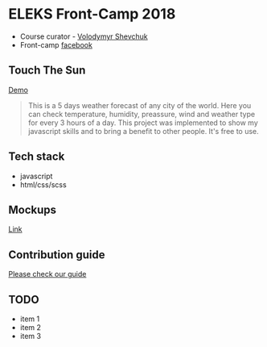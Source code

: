 # ELEKS Front-Camp 2018

* Course curator - [Volodymyr Shevchuk](https://github.com/dosandk)
* Front-camp [facebook](https://www.facebook.com/groups/270300106928894)

## Touch The Sun

[Demo](https://dantethedevil.github.io/TouchTheSun/)  
> This is a 5 days weather forecast of any city of the world. Here you can check temperature, humidity, preassure, wind and weather type for every 3 hours of a day. This project was implemented to show my javascript skills and to bring a benefit to other people. It's free to use.

## Tech stack

* javascript 
* html/css/scss

## Mockups

[Link]()  

## Contribution guide

[Please check our guide](link-to-contribution-guide)

## TODO

* item 1
* item 2
* item 3
